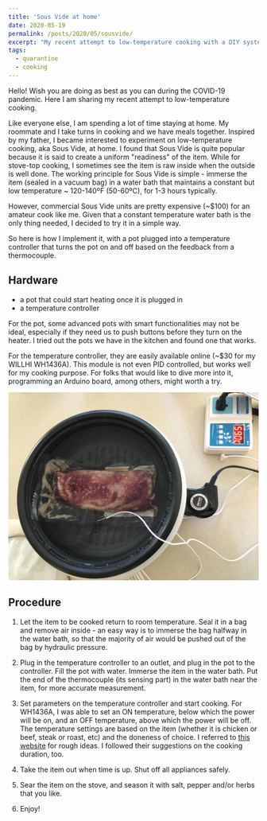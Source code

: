 ```yaml
---
title: 'Sous Vide at home'
date: 2020-05-19
permalink: /posts/2020/05/sousvide/
excerpt: "My recent attempt to low-temperature cooking with a DIY system   <br/><img src='/images/sous-vide-2.JPG'>"
tags:
  - quarantine
  - cooking
---
```


Hello! Wish you are doing as best as you can during the COVID-19 pandemic. Here I am sharing my recent attempt to low-temperature cooking.

Like everyone else, I am spending a lot of time staying at home. My roommate and I take turns in cooking and we have meals together. Inspired by my father, I became interested to experiment on low-temperature cooking, aka Sous Vide, at home. I found that Sous Vide is quite popular because it is said to create a uniform "readiness" of the item. While for stove-top cooking, I sometimes see the item is raw inside when the outside is well done. The working principle for Sous Vide is simple - immerse the item (sealed in a vacuum bag) in a water bath that maintains a constant but low temperature ~ 120-140ºF (50-60ºC), for 1-3 hours typically.  

However, commercial Sous Vide units are pretty expensive (~$100) for an amateur cook like me. Given that a constant temperature water bath is the only thing needed, I decided to try it in a simple way.

So here is how I implement it, with a pot plugged into a temperature controller that turns the pot on and off based on the feedback from a thermocouple.

Hardware
------

- a pot that could start heating once it is plugged in
- a temperature controller

For the pot, some advanced pots with smart functionalities may not be ideal, especially if they need us to push buttons before they turn on the heater. I tried out the pots we have in the kitchen and found one that works.

For the temperature controller, they are easily available online (~$30 for my WILLHI WH1436A). This module is not even PID controlled, but works well for my cooking purpose. For folks that would like to dive more into it, programming an Arduino board, among others, might worth a try.

![photo1](/images/sous-vide-2.JPG)

Procedure
-----
1. Let the item to be cooked return to room temperature. Seal it in a bag and remove air inside - an easy way is to immerse the bag halfway in the water bath, so that the majority of air would be pushed out of the bag by hydraulic pressure.

2. Plug in the temperature controller to an outlet, and plug in the pot to the controller. Fill the pot with water. Immerse the item in the water bath. Put the end of the thermocouple (its sensing part) in the water bath near the item, for more accurate measurement.

3. Set parameters on the temperature controller and start cooking. For WH1436A, I was able to set an ON temperature, below which the power will be on, and an OFF temperature, above which the power will be off. The temperature settings are based on the item (whether it is chicken or beef, steak or roast, etc) and the doneness of choice. I referred to [this website](https://www.chefsteps.com/activities/sous-vide-time-and-temperature-guide) for rough ideas. I followed their suggestions on the cooking duration, too.

4. Take the item out when time is up. Shut off all appliances safely.

5. Sear the item on the stove, and season it with salt, pepper and/or herbs that you like.

6. Enjoy!



